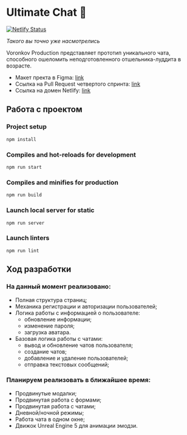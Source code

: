 # Ultimate Chat 🍍

[![Netlify Status](https://api.netlify.com/api/v1/badges/3b09c46c-78ec-4991-9196-22b3417bfc34/deploy-status)](https://app.netlify.com/sites/boring-goldwasser-8ca173/deploys)

*Такого вы точно уже насмотрелись*

Voronkov Production представляет прототип уникального чата, способного ошеломить неподготовленного отшельника-луддита в возрасте.

* Макет пректа в Figma: [link](https://www.figma.com/file/06T7F3jCKad58dX8vH7MN7/Yandex.Praktikum?node-id=0%3A1 "Ultimate Chat 🍍 — Figma")
* Ссылка на Pull Request четвертого спринта: [link](https://github.com/GalenMad/middle.messenger.praktikum.yandex/pull/6)
* Ссылка на домен Netlify: [link](https://boring-goldwasser-8ca173.netlify.app/)

## Работа с проектом

### Project setup
```
npm install
```

### Compiles and hot-reloads for development
```
npm run start
```

### Compiles and minifies for production
```
npm run build
```

### Launch local server for static
```
npm run server
```

### Launch linters
```
npm run lint
```
## Ход разработки
### На данный момент реализовано:

* Полная структура страниц;
* Механика регистрации и авторизации пользователей;
* Логика работы с информацией о пользователе: 
    * обновление информации; 
    * изменение пароля;
    * загрузка аватара.
* Базовая логика работы с чатами:
    * вывод и обновление чатов пользователя;
    * создание чатов;
    * добавление и удаление пользователей;
    * отправка текстовых сообщений;
### Планируем реализовать в ближайшее время:

* Продвинутые модалки;
* Продвинутая работа с формами;
* Продвинутая работа с чатами;
* Дневной/ночной режимы;
* Работа чата в одном окне;
* Движок Unreal Engine 5 для анимации эмодзи.
